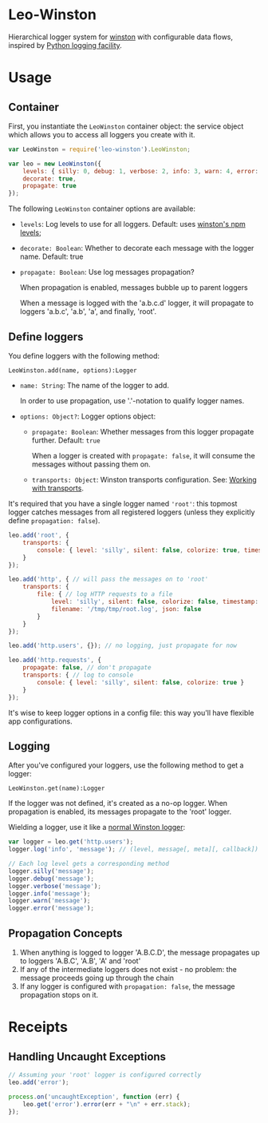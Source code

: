Leo-Winston
===========

Hierarchical logger system for [winston](https://github.com/flatiron/winston)
with configurable data flows, inspired by
[Python logging facility](http://docs.python.org/2/library/logging.html).






Usage
=====

Container
---------

First, you instantiate the `LeoWinston` container object: the service object which allows you to access all loggers
you create with it.

```js
var LeoWinston = require('leo-winston').LeoWinston;

var leo = new LeoWinston({
    levels: { silly: 0, debug: 1, verbose: 2, info: 3, warn: 4, error: 5 },
    decorate: true,
    propagate: true
});
```

The following `LeoWinston` container options are available:

* `levels`: Log levels to use for all loggers.
    Default: uses [winston's npm levels](https://github.com/flatiron/winston/blob/master/lib/winston/config/npm-config.js);
* `decorate: Boolean`: Whether to decorate each message with the logger name. Default: true
* `propagate: Boolean`: Use log messages propagation?

    When propagation is enabled, messages bubble up to parent loggers

    When a message is logged with the 'a.b.c.d' logger, it will propagate to loggers 'a.b.c', 'a.b', 'a', and finally, 'root'.



Define loggers
--------------

You define loggers with the following method:

`LeoWinston.add(name, options):Logger`

* `name: String`: The name of the logger to add.

    In order to use propagation, use '.'-notation to qualify logger names.

* `options: Object?`: Logger options object:

    * `propagate: Boolean`: Whether messages from this logger propagate further. Default: `true`

        When a logger is created with `propagate: false`, it will consume the messages without passing them on.

    * `transports: Object`: Winston transports configuration. See: [Working with transports](https://github.com/flatiron/winston#working-with-transports).

It's required that you have a single logger named `'root'`: this topmost logger catches messages from all registered
loggers (unless they explicitly define `propagation: false`).

```js
leo.add('root', {
    transports: {
        console: { level: 'silly', silent: false, colorize: true, timestamp: true }
    }
});

leo.add('http', { // will pass the messages on to 'root'
    transports: {
        file: { // log HTTP requests to a file
            level: 'silly', silent: false, colorize: false, timestamp: true,
            filename: '/tmp/tmp/root.log', json: false
        }
    }
});

leo.add('http.users', {}); // no logging, just propagate for now

leo.add('http.requests', {
    propagate: false, // don't propagate
    transports: { // log to console
        console: { level: 'silly', silent: false, colorize: true }
    }
});
```

It's wise to keep logger options in a config file: this way you'll have flexible app configurations.



Logging
-------

After you've configured your loggers, use the following method to get a logger:

`LeoWinston.get(name):Logger`

If the logger was not defined, it's created as a no-op logger.
When propagation is enabled, its messages propagate to the 'root' logger.

Wielding a logger, use it like a [normal Winston logger](https://github.com/flatiron/winston#logging):

```js
var logger = leo.get('http.users');
logger.log('info', 'message'); // (level, message[, meta][, callback])

// Each log level gets a corresponding method
logger.silly('message');
logger.debug('message');
logger.verbose('message');
logger.info('message');
logger.warn('message');
logger.error('message');
```


Propagation Concepts
--------------------

1. When anything is logged to logger 'A.B.C.D', the message propagates up to loggers 'A.B.C', 'A.B', 'A' and 'root'
2. If any of the intermediate loggers does not exist - no problem: the message proceeds going up through the chain
2. If any logger is configured with `propagation: false`, the message propagation stops on it.





Receipts
========

Handling Uncaught Exceptions
----------------------------

```js
// Assuming your 'root' logger is configured correctly
leo.add('error');

process.on('uncaughtException', function (err) {
    leo.get('error').error(err + "\n" + err.stack);
});
```
